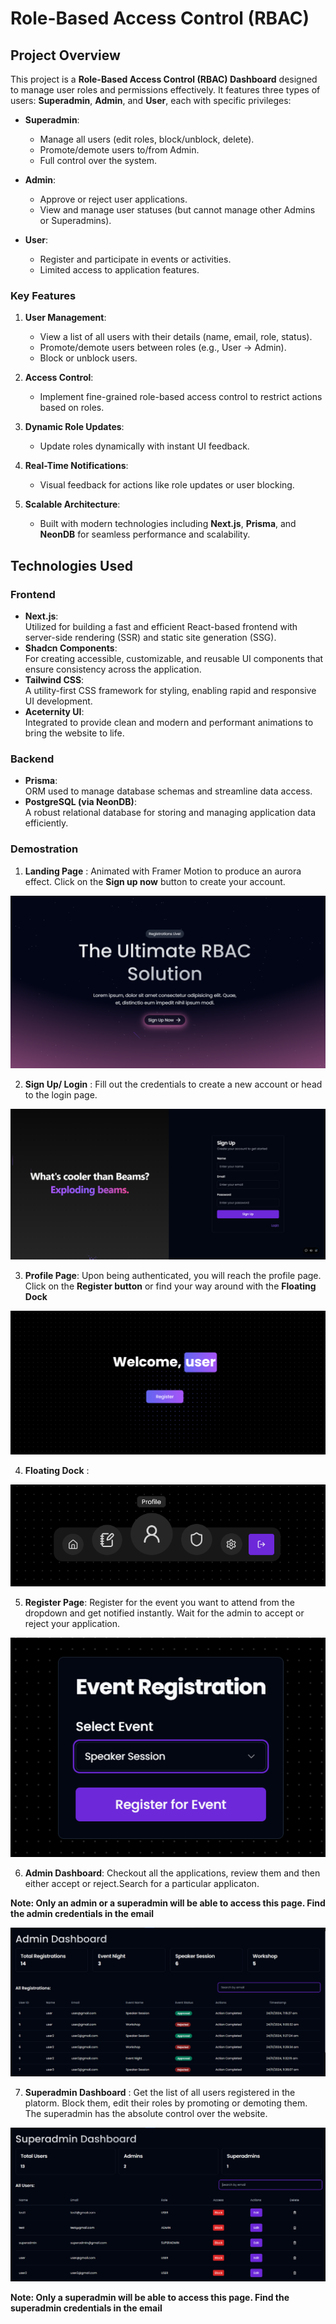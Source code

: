 # Role-Based Access Control (RBAC)

## Project Overview

This project is a **Role-Based Access Control (RBAC) Dashboard** designed to manage user roles and permissions effectively. It features three types of users: **Superadmin**, **Admin**, and **User**, each with specific privileges:

- **Superadmin**:

  - Manage all users (edit roles, block/unblock, delete).
  - Promote/demote users to/from Admin.
  - Full control over the system.

- **Admin**:

  - Approve or reject user applications.
  - View and manage user statuses (but cannot manage other Admins or Superadmins).

- **User**:
  - Register and participate in events or activities.
  - Limited access to application features.

### Key Features

1. **User Management**:

   - View a list of all users with their details (name, email, role, status).
   - Promote/demote users between roles (e.g., User → Admin).
   - Block or unblock users.

2. **Access Control**:

   - Implement fine-grained role-based access control to restrict actions based on roles.

3. **Dynamic Role Updates**:

   - Update roles dynamically with instant UI feedback.

4. **Real-Time Notifications**:

   - Visual feedback for actions like role updates or user blocking.

5. **Scalable Architecture**:
   - Built with modern technologies including **Next.js**, **Prisma**, and **NeonDB** for seamless performance and scalability.

## Technologies Used

### Frontend

- **Next.js**:  
  Utilized for building a fast and efficient React-based frontend with server-side rendering (SSR) and static site generation (SSG).
- **Shadcn Components**:  
  For creating accessible, customizable, and reusable UI components that ensure consistency across the application.
- **Tailwind CSS**:  
  A utility-first CSS framework for styling, enabling rapid and responsive UI development.
- **Aceternity UI**:  
  Integrated to provide clean and modern and performant animations to bring the website to life.

### Backend

- **Prisma**:  
  ORM used to manage database schemas and streamline data access.
- **PostgreSQL (via NeonDB)**:  
  A robust relational database for storing and managing application data efficiently.

### Demostration

1. **Landing Page** : Animated with Framer Motion to produce an aurora effect. Click on the **Sign up now** button to create your account.

![alt text](image-1.png)

2. **Sign Up/ Login** : Fill out the credentials to create a new account or head to the login page.

![alt text](image-2.png)

3. **Profile Page**: Upon being authenticated, you will reach the profile page. Click on the **Register button** or find your way around with the **Floating Dock**

![alt text](image-3.png)

4. **Floating Dock** :

![alt text](image-4.png)

5. **Register Page**: Register for the event you want to attend from the dropdown and get notified instantly. Wait for the admin to accept or reject your application.

![alt text](image-5.png)

6. **Admin Dashboard**: Checkout all the applications, review them and then either accept or reject.Search for a particular applicaton.

**Note: Only an admin or a superadmin will be able to access this page. Find the admin credentials in the email**

![alt text](image-6.png)

7. **Superadmin Dashboard** : Get the list of all users registered in the platorm. Block them, edit their roles by promoting or demoting them. The superadmin has the absolute control over the website.

![alt text](image-7.png)

**Note: Only a superadmin will be able to access this page. Find the superadmin credentials in the email**
